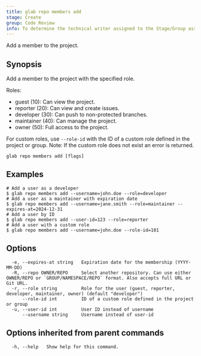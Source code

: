 ```yaml
---
title: glab repo members add
stage: Create
group: Code Review
info: To determine the technical writer assigned to the Stage/Group associated with this page, see https://about.gitlab.com/handbook/product/ux/technical-writing/#assignments
---
```


<!--
This documentation is auto generated by a script.
Please do not edit this file directly. Run `make gen-docs` instead.
-->

Add a member to the project.

## Synopsis

Add a member to the project with the specified role.

Roles:

- guest (10): Can view the project.
- reporter (20): Can view and create issues.
- developer (30): Can push to non-protected branches.
- maintainer (40): Can manage the project.
- owner (50): Full access to the project.

For custom roles, use `--role-id` with the ID of a custom role defined in the project or group.
Note: If the custom role does not exist an error is returned.

```plaintext
glab repo members add [flags]
```

## Examples

```console
# Add a user as a developer
$ glab repo members add --username=john.doe --role=developer
# Add a user as a maintainer with expiration date
$ glab repo members add --username=jane.smith --role=maintainer --expires-at=2024-12-31
# Add a user by ID
$ glab repo members add --user-id=123 --role=reporter
# Add a user with a custom role
$ glab repo members add --username=john.doe --role-id=101
```

## Options

```plaintext
  -e, --expires-at string   Expiration date for the membership (YYYY-MM-DD)
  -R, --repo OWNER/REPO     Select another repository. Can use either OWNER/REPO or `GROUP/NAMESPACE/REPO` format. Also accepts full URL or Git URL.
  -r, --role string         Role for the user (guest, reporter, developer, maintainer, owner) (default "developer")
      --role-id int         ID of a custom role defined in the project or group
  -u, --user-id int         User ID instead of username
      --username string     Username instead of user-id
```

## Options inherited from parent commands

```plaintext
  -h, --help   Show help for this command.
```
